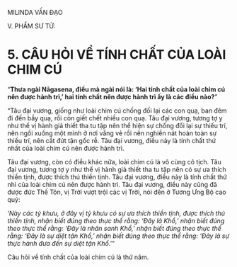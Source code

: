 MILINDA VẤN ĐẠO

V. PHẨM SƯ TỬ:

# 5. CÂU HỎI VỀ TÍNH CHẤT CỦA LOÀI CHIM CÚ

“**Thưa ngài Nāgasena, điều mà ngài nói là: ‘Hai tính chất của loài chim cú nên được hành trì,’ hai tính chất nên được hành trì ấy là các điều nào?**”

“Tâu đại vương, giống như loài chim cú chống đối lại các con quạ, ban đêm đi đến bầy quạ, rồi còn giết chết nhiều con quạ. Tâu đại vương, tương tợ y như thế vị hành giả thiết tha tu tập nên thể hiện sự chống đối lại sự thiếu trí, nên ngồi xuống một mình ở nơi vắng vẻ rồi nên nghiền nát hoàn toàn sự thiếu trí, nên cắt đứt tận gốc rễ. Tâu đại vương, điều này là tính chất thứ nhất của loài chim cú nên được hành trì.

Tâu đại vương, còn có điều khác nữa, loài chim cú là vô cùng cô tịch. Tâu đại vương, tương tợ y như thế vị hành giả thiết tha tu tập nên có sự ưa thích thiền tịnh, được thích thú thiền tịnh. Tâu đại vương, điều này là tính chất thứ nhì của loài chim cú nên được hành trì. Tâu đại vương, điều này cũng đã được đức Thế Tôn, vị Trời vượt trội các vị Trời, nói đến ở Tương Ưng Bộ cao quý:

‘_Này các tỳ khưu, ở đây vị tỳ khưu có sự ưa thích thiền tịnh, được thích thú thiền tịnh, nhận biết đúng theo thực thể rằng: ‘Đây là Khổ,’ nhận biết đúng theo thực thể rằng: ‘Đây là nhân sanh Khổ,’ nhận biết đúng theo thực thể rằng: ‘Đây là sự diệt tận Khổ,’ nhận biết đúng theo thực thể rằng: ‘Đây là sự thực hành đưa đến sự diệt tận Khổ_.’”

Câu hỏi về tính chất của loài chim cú là thứ năm.
